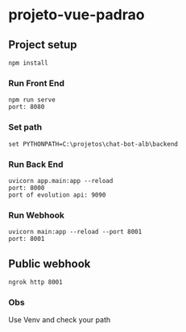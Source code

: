 # projeto-vue-padrao

## Project setup
```
npm install
```

### Run Front End
```
npm run serve
port: 8080
```

### Set path
```
set PYTHONPATH=C:\projetos\chat-bot-alb\backend
```

### Run Back End
```
uvicorn app.main:app --reload
port: 8000
port of evolution api: 9090
```



### Run Webhook
```
uvicorn main:app --reload --port 8001
port: 8001
```

## Public webhook
```
ngrok http 8001
```

### Obs
Use Venv and check your path